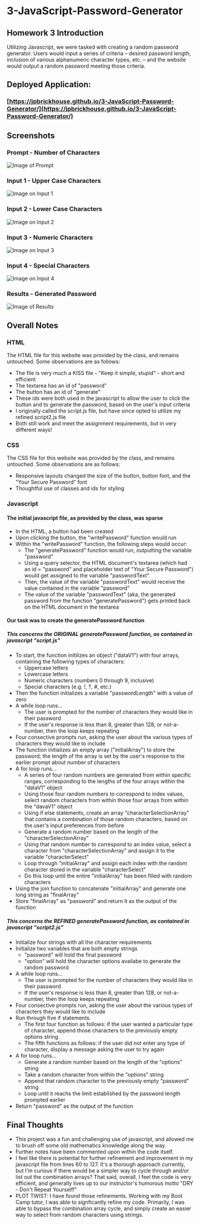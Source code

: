 # 3-JavaScript-Password-Generator

## Homework 3 Introduction
Utilizing Javascript, we were tasked with creating a random password generator. Users would input a series of criteria – desired password length, inclusion of various alphanumeric character types, etc. – and the website would output a random password meeting those criteria.

## Deployed Application:
### [https://jpbrickhouse.github.io/3-JavaScript-Password-Generator/](https://jpbrickhouse.github.io/3-JavaScript-Password-Generator/)

## Screenshots
### Prompt - Number of Characters
![Image of Prompt](./img/prompt.png)
### Input 1 - Upper Case Characters
![Image on Input 1](./img/input1.png)
### Input 2 - Lower Case Characters
![Image on Input 2](./img/input2.png)
### Input 3 - Numeric Characters
![Image on Input 3](./img/input3.png)
### Input 4 - Special Characters
![Image on Input 4](./img/input4.png)
### Results - Generated Password
![Image of Results](./img/results.png)

## Overall Notes

### HTML
The HTML file for this website was provided by the class, and remains untouched. Some observations are as follows:
- The file is very much a KISS file - "Keep it simple, stupid" - short and efficient
- The textarea has an id of "password"
- The button has an id of "generate"
- These ids were both used in the javascript to allow the user to click the button and to generate the password, based on the user's input criteria
- I originally called the script.js file, but have since opted to utilize my refined script2.js file
- Both still work and meet the assignment requirements, but in very different ways!

### CSS
The CSS file for this website was provided by the class, and remains untouched. Some observations are as follows:
- Responsive layouts changed the size of the button, button font, and the "Your Secure Password" font
- Thoughtful use of classes and ids for styling

### Javascript

#### The initial javascript file, as provided by the class, was sparse
- In the HTML, a button had been created
- Upon clicking the button, the "writePassword" function would run
- Within the "writePassword" function, the following steps would occur:
    - The "generatePassword" function would run, outputting the variable "password"
    - Using a query selector, the HTML document's textarea (which had an id = "password" and placeholder text of "Your Secure Password") would get assigned to the variable "passwordText"
    - Then, the value of the variable "passwordText" would receive the value contained in the variable "password"
    - The value of the variable "passwordText" (aka, the generated password from the function "generatePassword") gets printed back on the HTML document in the textarea

#### Our task was to create the generatePassword function

##### This concerns the ORIGINAL generatePassword function, as contained in javascript "script.js"
- To start, the function initilizes an object ("dataV1") with four arrays, containing the following types of characters:
    - Uppercase letters
    - Lowercase letters
    - Numeric characters (numbers 0 through 9, inclusive)
    - Special characters (e.g. !, ?, #, etc.)
- Then the function initializes a variable "passwordLength" with a value of zero
- A while loop runs...
    - The user is prompted for the number of characters they would like in their password
    - If the user's response is less than 8, greater than 128, or not-a-number, then the loop keeps repeating
- Four consective prompts run, asking the user about the various types of characters they would like to include
- The function initializes an empty array ("initialArray") to store the password; the length of the array is set by the user's response to the earlier prompt about number of characters
- A for loop runs...
    - A series of four random numbers are generated from within specific ranges, corresponding to the lengths of the four arrays within the "dataV1" object
    - Using those four random numbers to correspond to index values, select random characters from within those four arrays from within the "davaV1" object
    - Using if else statements, create an array "characterSelectionArray" that contains a combination of those random characters, based on the user's input preferences from before
    - Generate a random number based on the length of the "characterSelectionArray"
    - Using that random number to correspond to an index value, select a character from "characterSelectionArray" and assign it to the variable "characterSelect"
    - Loop through "initialArray" and assign each index with the random character stored in the variable "characterSelect"
    - Do this loop until the entire "initialArray" has been filled with random characters
- Using the join function to concatenate "initialArray" and generate one long string as "finalArray"
- Store "finalArray" as "password" and return it as the output of the function

##### This concerns the REFINED generatePassword function, as contained in javascript "script2.js"
- Initialize four strings with all the character requirements
- Initialize two variables that are both empty strings
    - "password" will hold the final password
    - "option" will hold the character options availabe to generate the random password
- A while loop runs...
    - The user is prompted for the number of characters they would like in their password
    - If the user's response is less than 8, greater than 128, or not-a-number, then the loop keeps repeating
- Four consective prompts run, asking the user about the various types of characters they would like to include
- Run through five if statements.
    - The first four function as follows: if the user wanted a particular type of character, append those characters to the previously empty options string.
    - The fifth functions as follows: if the user did not enter any type of character, display a message asking the user to try again
- A for loop runs...
    - Generate a random number based on the length of the "options" string
    - Take a random character from within the "options" string
    - Append that random character to the previously empty "password" string
    - Loop until it reachs the limit established by the password length prompted earlier
- Return "password" as the output of the function

## Final Thoughts
- This project was a fun and challenging use of javascript, and allowed me to brush off some old mathematics knowledge along the way.
- Further notes have been commented upon within the code itself.
- I feel like there is potential for further refinement and improvement in my javascript file from lines 60 to 127. It's a thorough approach currently, but I'm curious if there would be a simpler way to cycle through and/or list out the combination arrays? That said, overall, I feel the code is very efficient, and generally lives up to our instructor's humorous motto "DRY - Don't Repeat Yourself!"
- PLOT TWIST: I have found those refinements. Working with my Boot Camp tutor, I was able to signficantly refine my code. Primarily, I was able to bypass the combination array cycle, and simply create an easier way to select from random characters using strings.
